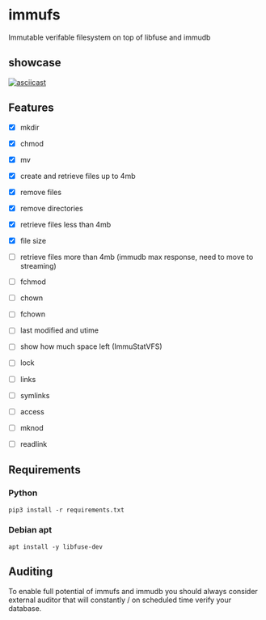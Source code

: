 # immufs

Immutable verifable filesystem on top of libfuse and immudb

## showcase
[![asciicast](https://asciinema.org/a/519412.svg)](https://asciinema.org/a/519412)

## Features
- [x] mkdir
- [x] chmod
- [x] mv
- [x] create and retrieve files up to 4mb
- [x] remove files
- [x] remove directories
- [x] retrieve files less than 4mb
- [x] file size
- [ ] retrieve files more than 4mb (immudb max response, need to move to streaming)
- [ ] fchmod
- [ ] chown
- [ ] fchown
- [ ] last modified and utime
- [ ] show how much space left (ImmuStatVFS)
- [ ] lock
- [ ] links
- [ ] symlinks
- [ ] access
- [ ] mknod
- [ ] readlink


## Requirements

### Python
```pip3 install -r requirements.txt```

### Debian apt
```apt install -y libfuse-dev```


## Auditing
To enable full potential of immufs and immudb you should always consider external auditor that will constantly / on scheduled time verify your database.

